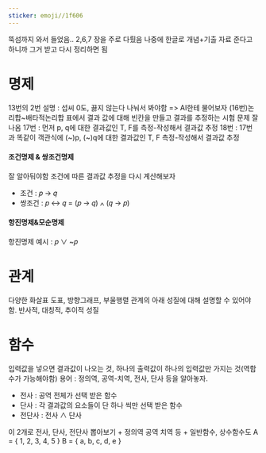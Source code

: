 ```yaml
---
sticker: emoji//1f606
---
```

뚝섬까지 와서 들었음.. 2,6,7 장을 주로 다뤘음
나중에 한글로 개념+기출 자료 준다고 하니까 그거 받고 다시 정리하면 됨

# 명제
13번의 2번 설명 : 섭씨 0도, 끓지 않는다 나눠서 봐야함 => AI한테 물어보자
(16번)논리합~배타적논리합 표에서 결과 값에 대해 빈칸을 만들고 결과를 추정하는 시험 문제 잘나옴
17번 : 먼저 p, q에 대한 결과값인 T, F를 측정-작성해서 결과값 추정
18번 : 17번과 똑같이 객관식에 (~)p, (~)q에 대한 결과값인 T, F 측정-작성해서 결과값 추정

#### 조건명제 & 쌍조건명제
잘 알아둬야함 조건에 따른 결과값 추정을 다시 계산해보자

- 조건 : 𝑝 → 𝑞
- 쌍조건 : 𝑝 ↔ 𝑞 = (𝑝 → 𝑞) ∧ (𝑞 → 𝑝)

#### 항진명제&모순명제
항진명제 예시 : 𝑝 ∨ ~𝑝

# 관계
다양한 화살표 도표, 방향그래프, 부울행렬 관계의 아래 성질에 대해 설명할 수 있어야함.
반사적, 대칭적, 추이적 성질

# 함수
입력값을 넣으면 결과값이 나오는 것, 하나의 출력값이 하나의 입력값만 가지는 것(역함수가 가능해야함)
용어 : 정의역, 공역-치역, 전사, 단사 등을 알아놓자.

- 전사 : 공역 전체가 선택 받은 함수
- 단사 : 각 결과값의 요소들이 단 하나 씩만 선택 받은 함수
- 전단사 : 전사 ∧ 단사

이 2개로 전사, 단사, 전단사 뽑아보기 + 정의역 공역 치역 등 + 일반함수, 상수함수도
A = { 1, 2, 3, 4, 5 }
B = { a, b, c, d, e }
